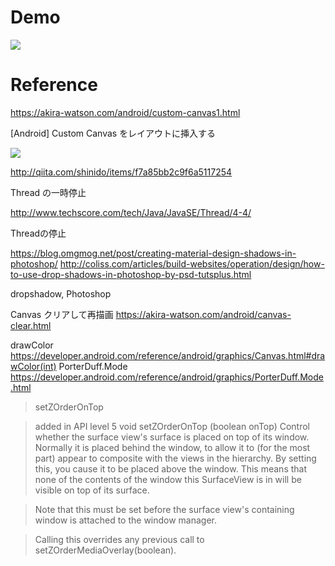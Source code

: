 # Demo

[<img src="https://gyazo.com/982b090db6f05ff20076914868f06be4.png"/>](https://youtu.be/ovXLw7PHBJA)


# Reference

https://akira-watson.com/android/custom-canvas1.html

[Android] Custom Canvas をレイアウトに挿入する

<img src="https://gyazo.com/6871bd83ab856b0cff95f290b4afeb88.png" />

http://qiita.com/shinido/items/f7a85bb2c9f6a5117254

Thread の一時停止

http://www.techscore.com/tech/Java/JavaSE/Thread/4-4/

Threadの停止


https://blog.omgmog.net/post/creating-material-design-shadows-in-photoshop/
http://coliss.com/articles/build-websites/operation/design/how-to-use-drop-shadows-in-photoshop-by-psd-tutsplus.html

dropshadow, Photoshop

Canvas クリアして再描画
https://akira-watson.com/android/canvas-clear.html

drawColor
https://developer.android.com/reference/android/graphics/Canvas.html#drawColor(int)
PorterDuff.Mode
https://developer.android.com/reference/android/graphics/PorterDuff.Mode.html

> setZOrderOnTop

> added in API level 5
void setZOrderOnTop (boolean onTop)
Control whether the surface view's surface is placed on top of its window. Normally it is placed behind the window, to allow it to (for the most part) appear to composite with the views in the hierarchy. By setting this, you cause it to be placed above the window. This means that none of the contents of the window this SurfaceView is in will be visible on top of its surface.

> Note that this must be set before the surface view's containing window is attached to the window manager.

> Calling this overrides any previous call to setZOrderMediaOverlay(boolean).